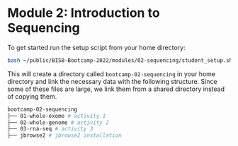 # Module 2: Introduction to Sequencing

<!-- TODO: copy this content into first slide -->

To get started run the setup script from your home directory:

```bash
bash ~/public/BISB-Bootcamp-2022/modules/02-sequencing/student_setup.sh 
```

This will create a directory called `bootcamp-02-sequencing` in your home directory and link the necessary data with the following structure. Since some of these files are large, we link them from a shared directory instead of copying them.

```bash
bootcamp-02-sequencing
├── 01-whole-exome # activity 1
├── 02-whole-genome # activity 2
├── 03-rna-seq # activity 3
├── jbrowse2 # jbrowse2 installation 
```

<!-- TODO: add jbrowse startup -->
